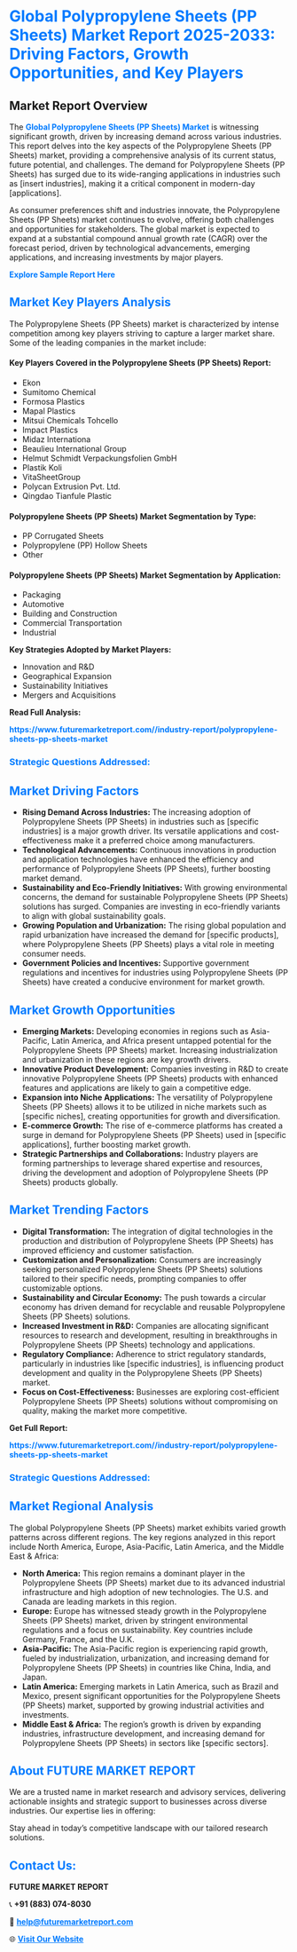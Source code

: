 <h1 style="color: #007BFF;">Global Polypropylene Sheets (PP Sheets) Market Report 2025-2033: Driving Factors, Growth Opportunities, and Key Players</h1>

<section id="overview">
<h2>Market Report Overview</h2>
<p>The <a href="https://www.futuremarketreport.com//industry-report/polypropylene-sheets-pp-sheets-market" style="color: #007BFF; text-decoration: none;"><strong>Global Polypropylene Sheets (PP Sheets) Market</strong></a> is witnessing significant growth, driven by increasing demand across various industries. This report delves into the key aspects of the Polypropylene Sheets (PP Sheets) market, providing a comprehensive analysis of its current status, future potential, and challenges. The demand for Polypropylene Sheets (PP Sheets) has surged due to its wide-ranging applications in industries such as [insert industries], making it a critical component in modern-day [applications].</p>
<p>As consumer preferences shift and industries innovate, the Polypropylene Sheets (PP Sheets) market continues to evolve, offering both challenges and opportunities for stakeholders. The global market is expected to expand at a substantial compound annual growth rate (CAGR) over the forecast period, driven by technological advancements, emerging applications, and increasing investments by major players.</p>
</section>

<section id="overview">
<p><a href="https://www.futuremarketreport.com//request-sample/reportId=58229" style="color: #007BFF; text-decoration: none;"><strong>Explore Sample Report Here</strong></a></p>
</section>

<section id="key-players">
<h2 style="color: #007BFF;">Market Key Players Analysis</h2>
<p>The Polypropylene Sheets (PP Sheets) market is characterized by intense competition among key players striving to capture a larger market share. Some of the leading companies in the market include:</p>
<h4>Key Players Covered in the Polypropylene Sheets (PP Sheets) Report:</h4>
<ul><li>Ekon</li><li>Sumitomo Chemical</li><li>Formosa Plastics</li><li>Mapal Plastics</li><li>Mitsui Chemicals Tohcello</li><li>Impact Plastics</li><li>Midaz Internationa</li><li>Beaulieu International Group</li><li>Helmut Schmidt Verpackungsfolien GmbH</li><li>Plastik Koli</li><li>VitaSheetGroup</li><li>Polycan Extrusion Pvt. Ltd.</li><li>Qingdao Tianfule Plastic</li></ul>
<h4>Polypropylene Sheets (PP Sheets) Market Segmentation by Type:</h4>
<ul><li>PP Corrugated Sheets</li><li>Polypropylene (PP) Hollow Sheets</li><li>Other</li></ul>

<h4>Polypropylene Sheets (PP Sheets) Market Segmentation by Application:</h4>
<ul><li>Packaging</li><li>Automotive</li><li>Building and Construction</li><li>Commercial Transportation</li><li>Industrial</li></ul>
<p><strong>Key Strategies Adopted by Market Players:</strong></p>
<ul>
<li>Innovation and R&D</li>
<li>Geographical Expansion</li>
<li>Sustainability Initiatives</li>
<li>Mergers and Acquisitions</li>
</ul>
</section>

<section>
<p><strong>Read Full Analysis: </strong></p><a href="https://www.futuremarketreport.com//industry-report/polypropylene-sheets-pp-sheets-market" style="color: #007BFF; text-decoration: none;"><strong>https://www.futuremarketreport.com//industry-report/polypropylene-sheets-pp-sheets-market</strong></a>
<h3 style="color: #007BFF;">Strategic Questions Addressed:</h3>
</section>

<section id="driving-factors">
<h2 style="color: #007BFF;">Market Driving Factors</h2>
<ul>
<li><strong>Rising Demand Across Industries:</strong> The increasing adoption of Polypropylene Sheets (PP Sheets) in industries such as [specific industries] is a major growth driver. Its versatile applications and cost-effectiveness make it a preferred choice among manufacturers.</li>
<li><strong>Technological Advancements:</strong> Continuous innovations in production and application technologies have enhanced the efficiency and performance of Polypropylene Sheets (PP Sheets), further boosting market demand.</li>
<li><strong>Sustainability and Eco-Friendly Initiatives:</strong> With growing environmental concerns, the demand for sustainable Polypropylene Sheets (PP Sheets) solutions has surged. Companies are investing in eco-friendly variants to align with global sustainability goals.</li>
<li><strong>Growing Population and Urbanization:</strong> The rising global population and rapid urbanization have increased the demand for [specific products], where Polypropylene Sheets (PP Sheets) plays a vital role in meeting consumer needs.</li>
<li><strong>Government Policies and Incentives:</strong> Supportive government regulations and incentives for industries using Polypropylene Sheets (PP Sheets) have created a conducive environment for market growth.</li>
</ul>
</section>

<section id="growth-opportunities">
<h2 style="color: #007BFF;">Market Growth Opportunities</h2>
<ul>
<li><strong>Emerging Markets:</strong> Developing economies in regions such as Asia-Pacific, Latin America, and Africa present untapped potential for the Polypropylene Sheets (PP Sheets) market. Increasing industrialization and urbanization in these regions are key growth drivers.</li>
<li><strong>Innovative Product Development:</strong> Companies investing in R&D to create innovative Polypropylene Sheets (PP Sheets) products with enhanced features and applications are likely to gain a competitive edge.</li>
<li><strong>Expansion into Niche Applications:</strong> The versatility of Polypropylene Sheets (PP Sheets) allows it to be utilized in niche markets such as [specific niches], creating opportunities for growth and diversification.</li>
<li><strong>E-commerce Growth:</strong> The rise of e-commerce platforms has created a surge in demand for Polypropylene Sheets (PP Sheets) used in [specific applications], further boosting market growth.</li>
<li><strong>Strategic Partnerships and Collaborations:</strong> Industry players are forming partnerships to leverage shared expertise and resources, driving the development and adoption of Polypropylene Sheets (PP Sheets) products globally.</li>
</ul>
</section>

<section id="trending-factors">
<h2 style="color: #007BFF;">Market Trending Factors</h2>
<ul>
<li><strong>Digital Transformation:</strong> The integration of digital technologies in the production and distribution of Polypropylene Sheets (PP Sheets) has improved efficiency and customer satisfaction.</li>
<li><strong>Customization and Personalization:</strong> Consumers are increasingly seeking personalized Polypropylene Sheets (PP Sheets) solutions tailored to their specific needs, prompting companies to offer customizable options.</li>
<li><strong>Sustainability and Circular Economy:</strong> The push towards a circular economy has driven demand for recyclable and reusable Polypropylene Sheets (PP Sheets) solutions.</li>
<li><strong>Increased Investment in R&D:</strong> Companies are allocating significant resources to research and development, resulting in breakthroughs in Polypropylene Sheets (PP Sheets) technology and applications.</li>
<li><strong>Regulatory Compliance:</strong> Adherence to strict regulatory standards, particularly in industries like [specific industries], is influencing product development and quality in the Polypropylene Sheets (PP Sheets) market.</li>
<li><strong>Focus on Cost-Effectiveness:</strong> Businesses are exploring cost-efficient Polypropylene Sheets (PP Sheets) solutions without compromising on quality, making the market more competitive.</li>
</ul>
</section>

<section>
<p><strong>Get Full Report: </strong></p><a href="https://www.futuremarketreport.com//industry-report/polypropylene-sheets-pp-sheets-market" style="color: #007BFF; text-decoration: none;"><strong>https://www.futuremarketreport.com//industry-report/polypropylene-sheets-pp-sheets-market</strong></a>
<h3 style="color: #007BFF;">Strategic Questions Addressed:</h3>
</section>


<section id="regional-analysis">
<h2 style="color: #007BFF;">Market Regional Analysis</h2>
<p>The global Polypropylene Sheets (PP Sheets) market exhibits varied growth patterns across different regions. The key regions analyzed in this report include North America, Europe, Asia-Pacific, Latin America, and the Middle East & Africa:</p>
<ul>
<li><strong>North America:</strong> This region remains a dominant player in the Polypropylene Sheets (PP Sheets) market due to its advanced industrial infrastructure and high adoption of new technologies. The U.S. and Canada are leading markets in this region.</li>
<li><strong>Europe:</strong> Europe has witnessed steady growth in the Polypropylene Sheets (PP Sheets) market, driven by stringent environmental regulations and a focus on sustainability. Key countries include Germany, France, and the U.K.</li>
<li><strong>Asia-Pacific:</strong> The Asia-Pacific region is experiencing rapid growth, fueled by industrialization, urbanization, and increasing demand for Polypropylene Sheets (PP Sheets) in countries like China, India, and Japan.</li>
<li><strong>Latin America:</strong> Emerging markets in Latin America, such as Brazil and Mexico, present significant opportunities for the Polypropylene Sheets (PP Sheets) market, supported by growing industrial activities and investments.</li>
<li><strong>Middle East & Africa:</strong> The region’s growth is driven by expanding industries, infrastructure development, and increasing demand for Polypropylene Sheets (PP Sheets) in sectors like [specific sectors].</li>
</ul>
</section>

<footer>
<h2 style="color: #007BFF;">About FUTURE MARKET REPORT</h2>
<p>We are a trusted name in market research and advisory services, delivering actionable insights and strategic support to businesses across diverse industries. Our expertise lies in offering:</p>

<p>Stay ahead in today’s competitive landscape with our tailored research solutions.</p>

<h2 style="color: #007BFF;">Contact Us:</h2>
<p><strong>FUTURE MARKET REPORT</strong></p>
<p>📞 <strong>+91 (883) 074-8030</strong></p>
<p>📧 <strong><a href="mailto:help@futuremarketreport.com" style="color: #007BFF;">help@futuremarketreport.com</a></strong></p>
<p>🌐 <strong><a href="https://www.futuremarketreport.com/" style="color: #007BFF;">Visit Our Website</a></strong></p>
</footer>